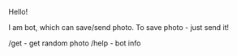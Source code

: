 Hello!

I am bot, which can save/send photo.
To save photo - just send it!

/get - get random photo
/help - bot info